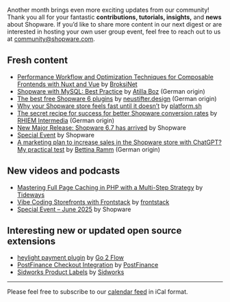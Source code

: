Another month brings even more exciting updates from our community! Thank you all for your fantastic __contributions, tutorials, insights,__ and __news__ about Shopware. If you’d like to share more content in our next digest or are interested in hosting your own user group event, feel free to reach out to us at community@shopware.com.

## Fresh content

* [Performance Workflow and Optimization Techniques for Composable Frontends with Nuxt and Vue](https://brocksi.net/blog/performance-workflow-nuxt-composable-frontends/) by [BroksiNet](https://brocksi.net/)
* [Shopware with MySQL: Best Practice](https://great2gether-com.translate.goog/2025/06/shopware-mit-mysql-best-practice/?_x_tr_sl=de&_x_tr_tl=en&_x_tr_hl=en&_x_tr_pto=wapp) by [Atilla Boz](https://great2gether.com/) (German origin)
* [The best free Shopware 6 plugins](https://neustifter-design.translate.goog/kostenlose-shopware-6-plugins/?_x_tr_sl=de&_x_tr_tl=en&_x_tr_hl=en&_x_tr_pto=wapp) by [neustifter.design](https://neustifter.design) (German origin)
* [Why your Shopware store feels fast until it doesn’t](https://platform.sh/blog/optimize-shopware-for-speed/) by [platform.sh](https://platform.sh/)
* [The secret recipe for success for better Shopware conversion rates](https://rhiem--intermedia-de.translate.goog/blog/die-geheimen-erfolgsrezepte-fuer-bessere-shopware-conversion-rates/?_x_tr_sl=de&_x_tr_tl=en&_x_tr_hl=en&_x_tr_pto=wapp) by [RHIEM Intermedia](https://rhiem-intermedia.de) (German origin)
* [New Major Release: Shopware 6.7 has arrived](https://www.shopware.com/en/news/new-major-release-shopware-6-7/) by Shopware
* [Special Event](https://www.shopware.com/en/events/june-2025-special-event/) by Shopware
* [A marketing plan to increase sales in the Shopware store with ChatGPT? My practical test](https://www-web--grips-de.translate.goog/blog/marketingplan-fuer-shopware-mit-chatgpt?_x_tr_sl=de&_x_tr_tl=en&_x_tr_hl=en&_x_tr_pto=wapp) by [Bettina Ramm](https://www.web-grips.de) (German origin)

## New videos and podcasts

* [Mastering Full Page Caching in PHP with a Multi-Step Strategy](https://www.youtube.com/watch?v=xMWZLNiuJ9I) by [Tideways](https://www.youtube.com/@TidewaysPHP)
* [Vibe Coding Storefronts with Frontstack](https://www.youtube.com/watch?v=HnIlacGHO-s) by [frontstack](https://www.youtube.com/@frontstack-dev)
* [Special Event – June 2025](https://www.youtube.com/watch?v=tZgqN87avcI) by Shopware

## Interesting new or updated open source extensions

* [heylight payment plugin](https://github.com/Go2Flow/heylight-sw6-6-payment-plugin) by [Go 2 Flow](https://github.com/Go2Flow)
* [PostFinance Checkout Integration](https://github.com/pfpayments/shopware-6) by [PostFinance](https://github.com/pfpayments)
* [Sidworks Product Labels](https://github.com/sidworks-dev/sw-plugin-product-labels) by [Sidworks](https://github.com/sidworks-dev)

---

Please feel free to subscribe to our [calendar feed](https://calendar.google.com/calendar/ical/sw.comrel%40gmail.com/public/basic.ics) in iCal format.
